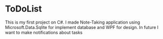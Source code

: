 # ToDoList
This is my first project on C#. I made Note-Taking application using Microsoft.Data.Sqlite for implement database and WPF for design. In future I want to make notifications about tasks